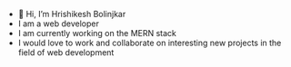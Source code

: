 - 👋 Hi, I’m Hrishikesh Bolinjkar
- I am a web developer 
- I am currently working on the MERN stack 
- I would love to work and collaborate on interesting new projects in the field of web development

<!---
r7sh7/r7sh7 is a ✨ special ✨ repository because its `README.md` (this file) appears on your GitHub profile.
You can click the Preview link to take a look at your changes.
--->
